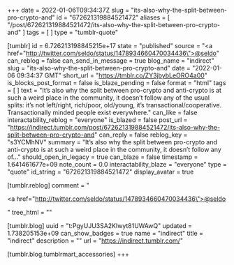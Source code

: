 +++
date = 2022-01-06T09:34:37Z
slug = "its-also-why-the-split-between-pro-crypto-and"
id = "672621319884521472"
aliases = [ "/post/672621319884521472/its-also-why-the-split-between-pro-crypto-and" ]
tags = [ ]
type = "tumblr-quote"

[tumblr]
id = 6.726213198845215e+17
state = "published"
source = "<a href=\"http://twitter.com/seldo/status/1478934660470034436\">@seldo</a>"
can_reblog = false
can_send_in_message = true
blog_name = "indirect"
slug = "its-also-why-the-split-between-pro-crypto-and"
date = "2022-01-06 09:34:37 GMT"
short_url = "https://tmblr.co/ZY3jbybLeORO4a00"
is_blocks_post_format = false
is_blaze_pending = false
format = "html"
tags = [ ]
text = "It&rsquo;s also why the split between pro-crypto and anti-crypto is at such a weird place in the community, it doesn&rsquo;t follow any of the usual splits: it&rsquo;s not left/right, rich/poor, old/young, it&rsquo;s transactional/cooperative. Transactionally minded people exist everywhere."
can_like = false
interactability_reblog = "everyone"
is_blazed = false
post_url = "https://indirect.tumblr.com/post/672621319884521472/its-also-why-the-split-between-pro-crypto-and"
can_reply = false
reblog_key = "s3YCMhNV"
summary = "It’s also why the split between pro-crypto and anti-crypto is at such a weird place in the community, it doesn’t follow any of..."
should_open_in_legacy = true
can_blaze = false
timestamp = 1.641461677e+09
note_count = 0.0
interactability_blaze = "everyone"
type = "quote"
id_string = "672621319884521472"
display_avatar = true

[tumblr.reblog]
comment = "<p><a href=\"http://twitter.com/seldo/status/1478934660470034436\">@seldo</a></p>"
tree_html = ""

[tumblr.blog]
uuid = "t:PgyUJU3SA2Klwyt81UWAwQ"
updated = 1.738205153e+09
can_show_badges = true
name = "indirect"
title = "indirect"
description = ""
url = "https://indirect.tumblr.com/"

[tumblr.blog.tumblrmart_accessories]
+++

